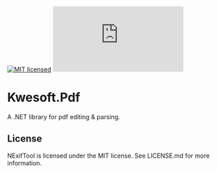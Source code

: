 [![MIT licensed](https://img.shields.io/badge/license-MIT-blue.svg)](https://github.com/Kwesoft/Pdf/blob/master/LICENSE.md)
[![NuGet](https://buildstats.info/nuget/Kwesoft.Pdf)](https://www.nuget.org/packages/Kwesoft.Pdf/)

# Kwesoft.Pdf
A .NET library for pdf editing & parsing.

## License
NExifTool is licensed under the MIT license.  See LICENSE.md for more
information.
